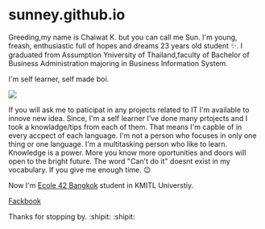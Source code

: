 # sunney.github.io

Greeding,my name is Chaiwat K. but you can call me Sun. I'm young, freash, enthusiastic full of hopes and dreams 23 years old student :sparkles:.
I graduated from Assumption Yniversity of Thailand,faculty of Bachelor of Business Administration majoring in Business Information System.

I'm self learner, self made boi.

<img src="https://media.giphy.com/media/eCqFYAVjjDksg/giphy.gif"/>


If you will ask me to paticipat in any projects related to IT I'm available to innove new idea. Since, I'm a self learner I've done many prtojects and I took a knowladge/tips from each of them. That means I'm capble of in every accpect of each language. I'm not a person who focuses in only one thing or one language. I'm a multitasking person who like to learn. Knowledge is a power. More you know more oportunities and doors will open to the bright future. The word "Can't do it" doesnt exist in my vocabulary. If you give me enough time. :wink:

Now I'm [Ecole 42 Bangkok](https://www.42bangkok.com/) student in KMITL Universtiy.

[Fackbook](https://web.facebook.com/profile.php?id=100007606214957)

Thanks for stopping by. :shipit: :shipit:

